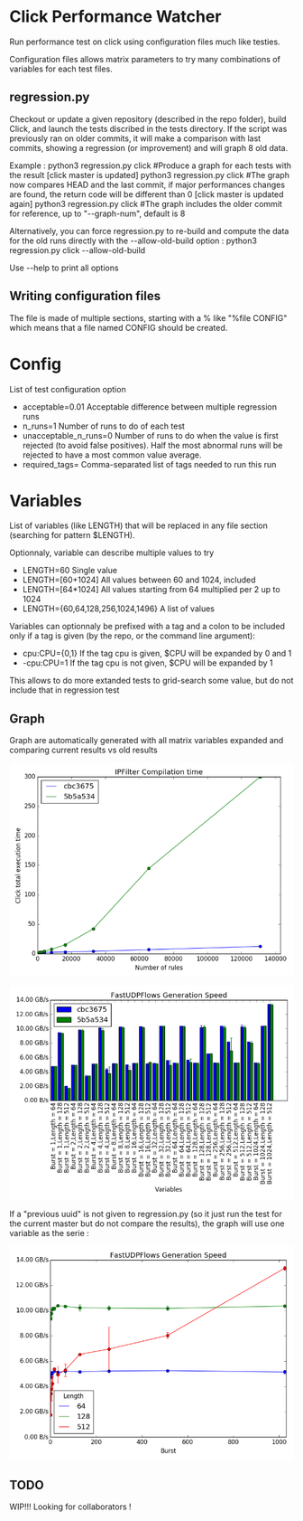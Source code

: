 Click Performance Watcher
=========================

Run performance test on click using configuration files much like 
testies.

Configuration files allows matrix parameters to try many combinations of variables for each test files.

regression.py
-------------

Checkout or update a given repository (described in the repo folder), build Click, and launch the tests discribed in the tests directory. If the script was previously ran on older commits, it will make a comparison with last commits, showing a regression (or improvement) and will graph 8 old data.

Example :
	python3 regression.py click #Produce a graph for each tests with the result
    [click master is updated]
    python3 regression.py click #The graph now compares HEAD and the last commit, if major performances changes are found, the return code will be different than 0
    [click master is updated again]
    python3 regression.py click #The graph includes the older commit for reference, up to "--graph-num", default is 8

Alternatively, you can force regression.py to re-build and compute the data for the old runs directly with the --allow-old-build option :
    python3 regression.py click --allow-old-build

Use --help to print all options

Writing configuration files
---------------------------

The file is made of multiple sections, starting with a % like "%file CONFIG" which means that a file named CONFIG should be created.


# Config
List of test configuration option
 - acceptable=0.01         Acceptable difference between multiple regression runs
 - n\_runs=1               Number of runs to do of each test
 - unacceptable\_n\_runs=0 Number of runs to do when the value is first rejected (to avoid false positives). Half the most abnormal runs will be rejected to have a most common value average.
 - required\_tags=         Comma-separated list of tags needed to run this run

# Variables
List of variables (like LENGTH) that will be replaced in any file section (searching for pattern $LENGTH).

Optionnaly, variable can describe multiple values to try
 - LENGTH=60 Single value
 - LENGTH=[60+1024] All values between 60 and 1024, included
 - LENGTH=\[64\*1024\] All values starting from 64 multiplied per 2 up to 1024
 - LENGTH={60,64,128,256,1024,1496} A list of values

Variables can optionnaly be prefixed with a tag and a colon to be included only
if a tag is given (by the repo, or the command line argument):
 - cpu:CPU={0,1} If the tag cpu is given, $CPU will be expanded by 0 and 1
 - -cpu:CPU=1    If the tag cpu is not given, $CPU will be expanded by 1

This allows to do more extanded tests to grid-search some value, but do not include that in regression test

Graph
-----
Graph are automatically generated with all matrix variables expanded and comparing current results vs old results

![alt tag](doc/sample_graph2.png)

![alt tag](doc/sample_graph.png)

If a "previous uuid" is not given to regression.py (so it just run the test for the current master but do not compare the results), the graph will use one variable as the serie :

![alt tag](doc/sample_graph3.png)

TODO
----
WIP!!! Looking for collaborators !
